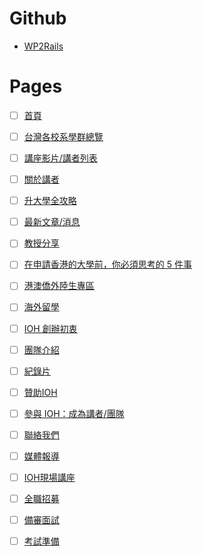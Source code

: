 
# Github

* [WP2Rails](https://github.com/BirdChiuInIOH/WP2Rails)

# Pages
* [ ] [首頁](https://ioh.tw)
* [ ] [台灣各校系學群總覽](https://ioh.tw/department_guide/)
* [ ] [講座影片/講者列表](https://ioh.tw/talks/)
* [ ] [關於講者](https://ioh.tw/talks/香港教育大學英語教育系-彭于榛-barbie-peng-ov-study-bde-hk/)
* [ ] [升大學全攻略](https://ioh.tw/升大學全攻略/)
* [ ] [最新文章/消息](https://ioh.tw/news/)

* [ ] [教授分享](https://ioh.tw/?qmt%5Bdegree%5D%5B%5D=532&guide=1)
* [ ] [在申請香港的大學前，你必須思考的 5 件事](https://ioh.tw/ioharticles-香港讀大學-申請香港的大學/)
* [ ] [港澳僑外陸生專區](https://ioh.tw/overseas1/)
* [ ] [海外留學](https://ioh.tw/howtoapply-usa/)
* [ ] [IOH 創辦初衷](https://ioh.tw/about/)
* [ ] [團隊介紹](https://ioh.tw/team/)
* [ ] [紀錄片](https://ioh.tw/志氣：為人才而戰/)
* [ ] [贊助IOH](https://ioh.tw/贊助我們/)
* [ ] [參與 IOH：成為講者/團隊](https://ioh.tw/joinioh/)
* [ ] [聯絡我們](https://ioh.tw/contactus/)
* [ ] [媒體報導](https://ioh.tw/媒體報導/)
* [ ] [IOH現場講座](https://ioh.tw/ioh現場講座/)
* [ ] [全職招募](https://ioh.tw/全職招募/)
* [ ] [備審面試](https://ioh.tw/升大學全攻略-備審面試)
* [ ] [考試準備](https://ioh.tw/升大學全攻略-考試準備)
